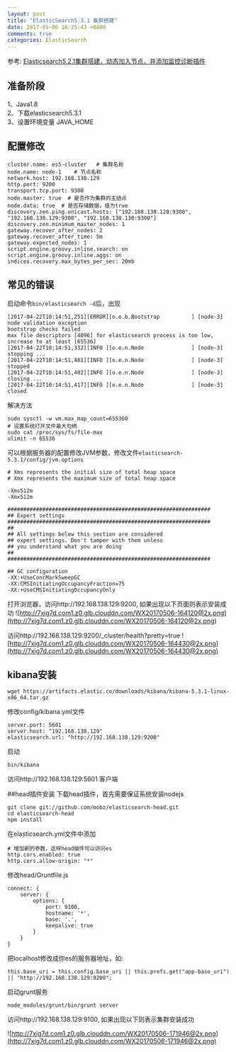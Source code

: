 ```yaml
---
layout: post
title: "ElasticSearch5.3.1 集群搭建"
date: 2017-05-06 16:25:43 +0800
comments: true
categories: ElasticSearch
---
```



参考: [Elasticsearch5.2.1集群搭建，动态加入节点，并添加监控诊断插件](http://blog.csdn.net/gamer_gyt/article/details/59077189)
## 准备阶段
1、Java1.8  
2、下载elasticsearch5.3.1    
3、设置环境变量 JAVA_HOME

## 配置修改
```
cluster.name: es5-cluster   # 集群名称
node.name: node-1    # 节点名称
network.host: 192.168.138.129
http.port: 9200
transport.tcp.port: 9300
node.master: true  # 是否作为集群的主结点
node.data: true  # 是否存储数据，值为true
discovery.zen.ping.unicast.hosts: ["192.168.138.128:9300", "192.168.138.129:9300", "192.168.138.130:9300"]
discovery.zen.minimum_master_nodes: 1
gateway.recover_after_nodes: 2
gateway.recover_after_time: 5m
gateway.expected_nodes: 1
script.engine.groovy.inline.search: on
script.engine.groovy.inline.aggs: on
indices.recovery.max_bytes_per_sec: 20mb
```

## 常见的错误
启动命令`bin/elasticsearch -d`后，出现

```
[2017-04-22T10:14:51,251][ERROR][o.e.b.Bootstrap          ] [node-3] node validation exception
bootstrap checks failed
max file descriptors [4096] for elasticsearch process is too low, increase to at least [65536]
[2017-04-22T10:14:51,332][INFO ][o.e.n.Node               ] [node-3] stopping ...
[2017-04-22T10:14:51,401][INFO ][o.e.n.Node               ] [node-3] stopped
[2017-04-22T10:14:51,402][INFO ][o.e.n.Node               ] [node-3] closing ...
[2017-04-22T10:14:51,417][INFO ][o.e.n.Node               ] [node-3] closed
```

解决方法

```
sudo sysctl -w vm.max_map_count=655360
# 设置系统打开文件最大句柄
sudo cat /proc/sys/fs/file-max
ulimit -n 65536
```

可以根据服务器的配置修改JVM参数，修改文件`elasticsearch-5.3.1/config/jvm.options`

```
# Xms represents the initial size of total heap space
# Xmx represents the maximum size of total heap space

-Xms512m
-Xmx512m

################################################################
## Expert settings
################################################################
##
## All settings below this section are considered
## expert settings. Don't tamper with them unless
## you understand what you are doing
##
################################################################

## GC configuration
-XX:+UseConcMarkSweepGC
-XX:CMSInitiatingOccupancyFraction=75
-XX:+UseCMSInitiatingOccupancyOnly
```

打开浏览器，访问http://192.168.138.129:9200, 如果出现以下页面则表示安装成功
![http://7xig7d.com1.z0.glb.clouddn.com/WX20170506-164120@2x.png](http://7xig7d.com1.z0.glb.clouddn.com/WX20170506-164120@2x.png)

访问http://192.168.138.129:9200/_cluster/health?pretty=true
![http://7xig7d.com1.z0.glb.clouddn.com/WX20170506-164430@2x.png](http://7xig7d.com1.z0.glb.clouddn.com/WX20170506-164430@2x.png)

## kibana安装
```
wget https://artifacts.elastic.co/downloads/kibana/kibana-5.3.1-linux-x86_64.tar.gz
```

修改config/kibana.yml文件

```
server.port: 5601
server.host: "192.168.138.129"
elasticsearch.url: "http://192.168.138.129:9200"
```

启动

```
bin/kibana 
```

访问http://192.168.138.129:5601 客户端


##head插件安装
下载head插件，首先需要保证系统安装nodejs

```
git clone git://github.com/mobz/elasticsearch-head.git
cd elasticsearch-head
npm install
```

在elasticsearch.yml文件中添加

```
# 增加新的参数，这样head插件可以访问es
http.cors.enabled: true
http.cors.allow-origin: "*"
```

修改head/Gruntfile.js

```
connect: {
    server: {
        options: {
            port: 9100,
            hostname: '*',
            base: '.',
            keepalive: true
        }
    }
}
```

把localhost修改成你es的服务器地址，如:

```
this.base_uri = this.config.base_uri || this.prefs.get("app-base_uri") || "http://192.168.138.129:9200";
```

启动grunt服务

```
node_modules/grunt/bin/grunt server
```

访问http://192.168.138.129:9100, 如果出现以下则表示集群安装成功

![http://7xig7d.com1.z0.glb.clouddn.com/WX20170506-171946@2x.png](http://7xig7d.com1.z0.glb.clouddn.com/WX20170506-171946@2x.png)

